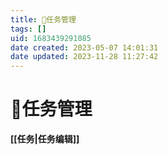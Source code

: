 ```yaml
---
title: 📅任务管理
tags: []
uid: 1683439291085
date created: 2023-05-07 14:01:31
date updated: 2023-11-28 11:27:42
---
```


# 📅任务管理

**[[任务|任务编辑]]**
